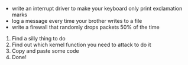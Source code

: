 - write an interrupt driver to make your keyboard
  only print exclamation marks
- log a message every time your brother writes to a
  file
- write a firewall that randomly drops packets 50%
  of the time
1) Find a silly thing to do
2) Find out which kernel function you need to attack to do it
3) Copy and paste some code
4) Done!
